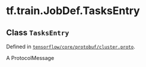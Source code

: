 <div itemscope itemtype="http://developers.google.com/ReferenceObject">
<meta itemprop="name" content="tf.train.JobDef.TasksEntry" />
<meta itemprop="path" content="Stable" />
</div>

# tf.train.JobDef.TasksEntry

## Class `TasksEntry`





Defined in [`tensorflow/core/protobuf/cluster.proto`](/code/stable/tensorflow/core/protobuf/cluster.proto).

A ProtocolMessage

